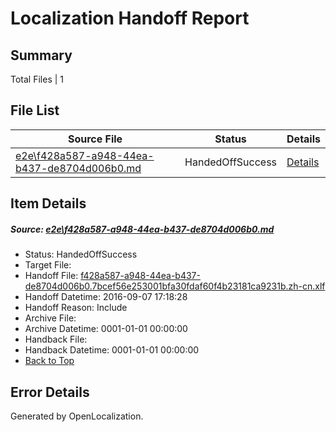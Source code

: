 # <a name='report-top'></a> Localization Handoff Report

## Summary
 Total Files | 1

## File List
 Source File | Status | Details 
 ----------- | ------ | ------- 
 [e2e\f428a587-a948-44ea-b437-de8704d006b0.md](https://github.com/OpenLocalizationTestOrg/ol-test0/blob/b937a15f63957e212f0ebadd6520328bd8105c1a/e2e/f428a587-a948-44ea-b437-de8704d006b0.md) | HandedOffSuccess | [Details](#ee3a9b5ef7d77417853baa8931a8a9b57040a1bd3)

## Item Details
##### <a name='ee3a9b5ef7d77417853baa8931a8a9b57040a1bd3'></a> Source: [e2e\f428a587-a948-44ea-b437-de8704d006b0.md](https://github.com/OpenLocalizationTestOrg/ol-test0/blob/b937a15f63957e212f0ebadd6520328bd8105c1a/e2e/f428a587-a948-44ea-b437-de8704d006b0.md)
* Status: HandedOffSuccess
* Target File: 
* Handoff File: [f428a587-a948-44ea-b437-de8704d006b0.7bcef56e253001bfa30fdaf60f4b23181ca9231b.zh-cn.xlf](https://github.com/OpenLocalizationTestOrg/ol-test0-handoff/blob/8f40ce22a0768fbf01b2908fc9ad4bdaebd40b14/ol-handoff/OpenLocalizationTestOrg/ol-test0-zhcn/ci/ht/f428a587-a948-44ea-b437-de8704d006b0.7bcef56e253001bfa30fdaf60f4b23181ca9231b.zh-cn.xlf)
* Handoff Datetime: 2016-09-07 17:18:28
* Handoff Reason: Include
* Archive File: 
* Archive Datetime: 0001-01-01 00:00:00
* Handback File: 
* Handback Datetime: 0001-01-01 00:00:00
* [Back to Top](#report-top)


## Error Details

Generated by OpenLocalization.
